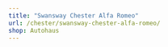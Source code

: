 ```yaml
---
title: "Swansway Chester Alfa Romeo"
url: /chester/swansway-chester-alfa-romeo/
shop: Autohaus
---
```

